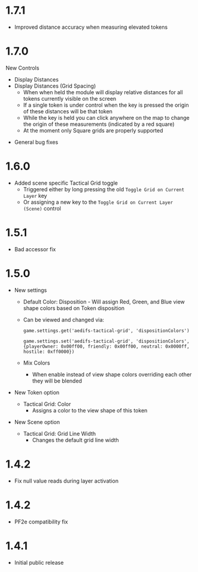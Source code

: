 # 1.7.1

- Improved distance accuracy when measuring elevated tokens

# 1.7.0

New Controls

- Display Distances
- Display Distances (Grid Spacing)
  - When when held the module will display relative distances for all tokens currently visible on the screen
  - If a single token is under control when the key is pressed the origin of these distances will be that token
  - While the key is held you can click anywhere on the map to change the origin of these measurements (indicated by a red square)
  - At the moment only Square grids are properly supported

* General bug fixes

# 1.6.0

- Added scene specific Tactical Grid toggle
  - Triggered either by long pressing the old `Toggle Grid on Current Layer` key
  - Or assigning a new key to the `Toggle Grid on Current Layer (Scene)` control

# 1.5.1

- Bad accessor fix

# 1.5.0

- New settings

  - Default Color: Disposition - Will assign Red, Green, and Blue view shape colors based on Token disposition
  - Can be viewed and changed via:

    `game.settings.get('aedifs-tactical-grid', 'dispositionColors')`

    `game.settings.set('aedifs-tactical-grid', 'dispositionColors', {playerOwner: 0x00ff00, friendly: 0x00ff00, neutral: 0x0000ff, hostile: 0xff0000})`

  - Mix Colors
    - When enable instead of view shape colors overriding each other they will be blended

- New Token option
  - Tactical Grid: Color
    - Assigns a color to the view shape of this token
- New Scene option
  - Tactical Grid: Grid Line Width
    - Changes the default grid line width

# 1.4.2

- Fix null value reads during layer activation

# 1.4.2

- PF2e compatibility fix

# 1.4.1

- Initial public release
